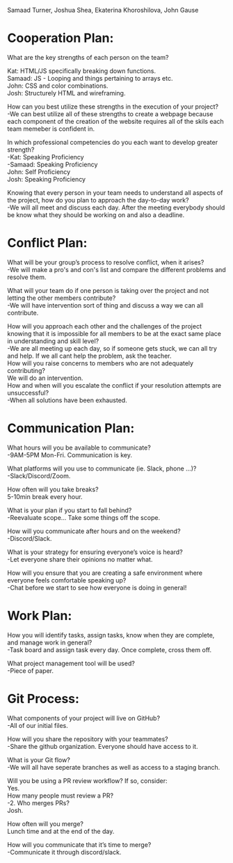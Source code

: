 Samaad Turner, Joshua Shea, Ekaterina Khoroshilova, John Gause  

# Cooperation Plan:  

What are the key strengths of each person on the team?  

Kat: HTML/JS specifically breaking down functions.  
Samaad: JS - Looping and things pertaining to arrays etc.  
John: CSS and color combinations.  
Josh: Structurely HTML and wireframing.    


How can you best utilize these strengths in the execution of your project?  
-We can best utilize all of these strengths to create a webpage because each component of the creation of the website requires all of the skils each team memeber is confident in.   

In which professional competencies do you each want to develop greater strength?   
-Kat: Speaking Proficiency  
-Samaad: Speaking Proficiency  
John:  Self Proficiency  
Josh:  Speaking Proficiency  

Knowing that every person in your team needs to understand all aspects of the project, how do you plan to approach the day-to-day work?  
-We will all meet and discuss each day. After the meeting everybody should be know what they should be working on and also a deadline.  

# Conflict Plan:  
What will be your group’s process to resolve conflict, when it arises?  
-We will make a pro's and con's list and compare the different problems and resolve them.  

What will your team do if one person is taking over the project and not letting the other members contribute?  
-We will have intervention sort of thing and discuss a way we can all contribute.  

How will you approach each other and the challenges of the project knowing that it is impossible for all members to be at the exact same place in understanding and skill level?  
-We are all meeting up each day, so if someone gets stuck, we can all try and help. If we all cant help the problem, ask the teacher.  
How will you raise concerns to members who are not adequately contributing?  
We will do an intervention.  
How and when will you escalate the conflict if your resolution attempts are unsuccessful?  
-When all solutions have been exhausted.  

# Communication Plan:  
What hours will you be available to communicate?  
-9AM-5PM Mon-Fri. Communication is key. 

What platforms will you use to communicate (ie. Slack, phone …)?  
-Slack/Discord/Zoom.

How often will you take breaks?  
5-10min break every hour.  

What is your plan if you start to fall behind?  
-Reevaluate scope... Take some things off the scope.  

How will you communicate after hours and on the weekend?   
-Discord/Slack.   

What is your strategy for ensuring everyone’s voice is heard?   
-Let everyone share their opinions no matter what.  

How will you ensure that you are creating a safe environment where everyone feels comfortable speaking up?  
-Chat before we start to see how everyone is doing in general!  

# Work Plan:  
How you will identify tasks, assign tasks, know when they are complete, and manage work in general?  
-Task board and assign task every day. Once complete, cross them off.  

What project management tool will be used?  
-Piece of paper.  

# Git Process:  
What components of your project will live on GitHub?  
-All of our initial files.  

How will you share the repository with your teammates?  
-Share the github organization. Everyone should have access to it.

What is your Git flow?  
-We will all have seperate branches as well as access to a staging branch.  

Will you be using a PR review workflow? If so, consider:  
Yes.  
How many people must review a PR?  
-2.
Who merges PRs?  
Josh.  

How often will you merge?  
Lunch time and at the end of the day.  

How will you communicate that it’s time to merge?  
-Communicate it through discord/slack.  



